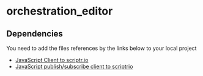 # orchestration_editor

## Dependencies 
You need to add the files references by the links below to your local project

* [JavaScript Client to scriptr.io](https://github.com/scriptrdotio/libraries/tree/master/clients/html5-javascript)
* [JavaScript publish/subscribe client to scriptrio](https://github.com/scriptrdotio/libraries/tree/master/clients/publish_subscribe)



